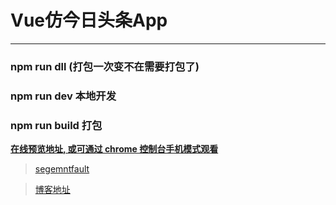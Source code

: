 # Vue仿今日头条App

---

### npm run dll (打包一次变不在需要打包了)
### npm run dev 本地开发
### npm run build 打包

**[在线预览地址, 或可通过 chrome 控制台手机模式观看](http://dzblog.cn/cases/vue-toutiao/index.html)**

> [segemntfault](https://segmentfault.com/a/1190000013153782?utm_source=index-newest)

> [博客地址](http://dzblog.cn/article/5a78609ec153997e3417a6d4)